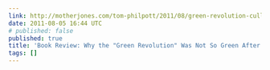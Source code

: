 ```yaml
---
link: http://motherjones.com/tom-philpott/2011/08/green-revolution-cullather
date: 2011-08-05 16:44 UTC
# published: false
published: true
title: 'Book Review: Why the "Green Revolution" Was Not So Green After All'
tags: []
---
```



